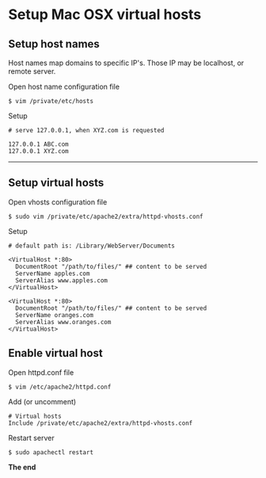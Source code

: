 # Setup Mac OSX virtual hosts

## Setup host names

Host names map domains to specific IP's. Those IP may be localhost, or remote server.

Open host name configuration file

```
$ vim /private/etc/hosts
```

Setup

```
# serve 127.0.0.1, when XYZ.com is requested

127.0.0.1 ABC.com
127.0.0.1 XYZ.com
```

***

## Setup virtual hosts

Open vhosts configuration file

```
$ sudo vim /private/etc/apache2/extra/httpd-vhosts.conf
```

Setup

```
# default path is: /Library/WebServer/Documents

<VirtualHost *:80>
  DocumentRoot "/path/to/files/" ## content to be served
  ServerName apples.com
  ServerAlias www.apples.com
</VirtualHost>

<VirtualHost *:80>
  DocumentRoot "/path/to/files/" ## content to be served
  ServerName oranges.com
  ServerAlias www.oranges.com
</VirtualHost>
```

## Enable virtual host

Open httpd.conf file

```
$ vim /etc/apache2/httpd.conf
```

Add (or uncomment)

```
# Virtual hosts
Include /private/etc/apache2/extra/httpd-vhosts.conf
```

Restart server

```
$ sudo apachectl restart
```

**The end**
